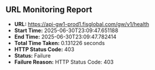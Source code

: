## URL Monitoring Report

- **URL:** https://api-gw1-prod1.fisglobal.com/gw/v1/health
- **Start Time:** 2025-06-30T23:09:47.651188
- **End Time:** 2025-06-30T23:09:47.782414
- **Total Time Taken:** 0.131226 seconds
- **HTTP Status Code:** 403
- **Status:** Failure
- **Failure Reason:** HTTP Status Code: 403
